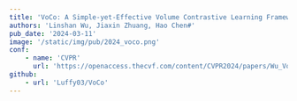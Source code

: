 ```yaml
---
title: 'VoCo: A Simple-yet-Effective Volume Contrastive Learning Framework for 3D Medical Image Analysis'
authors: 'Linshan Wu, Jiaxin Zhuang, Hao Chen#'
pub_date: '2024-03-11'
image: '/static/img/pub/2024_voco.png'
conf:
    - name: 'CVPR'
      url: 'https://openaccess.thecvf.com/content/CVPR2024/papers/Wu_VoCo_A_Simple-yet-Effective_Volume_Contrastive_Learning_Framework_for_3D_Medical_CVPR_2024_paper.pdf'
github:
    - url: 'Luffy03/VoCo'
---
```

